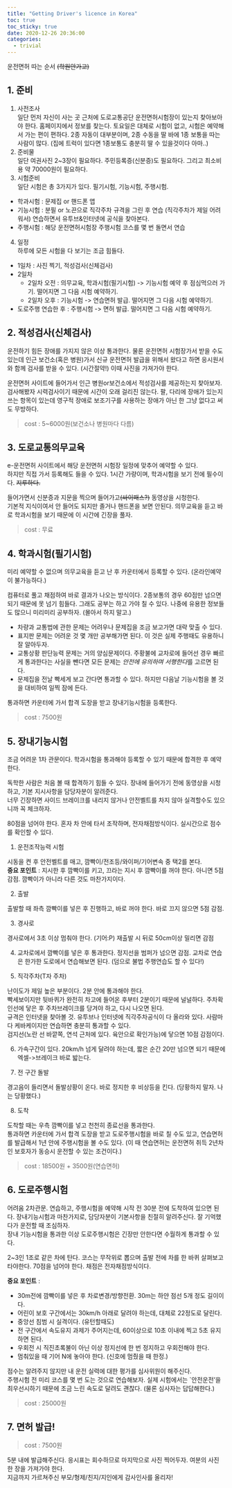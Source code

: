 ```yaml
---
title: "Getting Driver's licence in Korea"
toc: true
toc_sticky: true
date: 2020-12-26 20:36:00
categories: 
  - trivial
---
```


운전면허 따는 순서 ~~(학원안가고)~~


## 1. 준비

1. 사전조사  
일단 먼저 자신이 사는 곳 근처에 도로교통공단 운전면허시험장이 있는지 찾아보아야 한다. 홈페이지에서 정보를 찾는다. 
토요일은 대체로 시험이 없고, 시험은 예약해서 가는 편이 편하다. 
2종 자동이 대부분이며, 2종 수동을 딸 바에 1종 보통을 따는 사람이 많다. (집에 트럭이 있다면 1종보통도 충분히 딸 수 있을것이다 아마..)
2. 준비물  
일단 여권사진 2~3장이 필요하다. 주민등록증(신분증)도 필요하다. 그리고 최소비용 약 70000원이 필요하다.
3. 시험준비  
일단 시험은 총 3가지가 있다. 필기시험, 기능시험, 주행시험.
* 학과시험 : 문제집 or 핸드폰 앱
* 기능시험 : 분필 or 노끈으로 직각주차 규격을 그린 후 연습 (직각주차가 제일 어려워서) 연습하면서 유투브&인터넷에 공식을 찾아본다.
* 주행시험 : 해당 운전면허시험장 주행시험 코스를 몇 번 돌면서 연습
4. 일정  
하루에 모든 시험을 다 보기는 조금 힘들다.
- 1일차 : 사진 찍기, 적성검사(신체검사)
- 2일차
  - 2일차 오전 : 의무교육, 학과시험(필기시험) -> 기능시험 예약 후 점심먹으러 가기. 떨어지면 그 다음 시험 예약하기.
  - 2일차 오후 : 기능시험 -> 연습면허 발급. 떨어지면 그 다음 시험 예약하기.
- 도로주행 연습한 후 : 주행시험 -> 면허 발급. 떨어지면 그 다음 시험 예약하기.


## 2. 적성검사(신체검사)

운전하기 힘든 장애를 가지지 않은 이상 통과한다.
물론 운전면허 시험장가서 받을 수도 있는데 인근 보건소(혹은 병원)가서 신규 운전면허 발급을 위해서 왔다고 하면 응시원서와 함께 검사를 받을 수 있다. (시간절약!) 
이때 사진을 가져가야 한다. 

운전면허 사이트에 들어가서 인근 병원or보건소에서 적성검사를 제공하는지 찾아보자.
검사해봤자 시력검사이기 때문에 시간이 오래 걸리진 않는다. 팔, 다리에 장애가 있는지 쓰는 항목이 있는데 영구적 장애로 보조기구를 사용하는 장애가 아닌 한 그냥 없다고 써도 무방하다.

> cost : 5~6000원(보건소나 병원마다 다름)


## 3. 도로교통의무교육

e-운전면허 사이트에서 해당 운전면허 시험장 일정에 맞추어 예약할 수 있다.  
하지만 직접 가서 등록해도 들을 수 있다. 1시간 가량이며, 학과시험을 보기 전에 필수이다. ~~지루하다.~~

들어가면서 신분증과 지문을 찍으며 들어가고~~(싸이패스?)~~ 동영상을 시청한다.  
기본적 지식이여서 안 들어도 되지만 졸거나 핸드폰을 보면 안된다. 의무교육을 듣고 바로 학과시험을 보기 때문에 이 시간에 긴장을 풀자.

> cost : 무료


## 4. 학과시험(필기시험)

미리 예약할 수 없으며 의무교육을 듣고 난 후 카운터에서 등록할 수 있다. (온라인예약이 불가능하다.)

컴퓨터로 풀고 채점하여 바로 결과가 나오는 방식이다. 
2종보통의 경우 60점만 넘으면 되기 때문에 못 넘기 힘들다. 그래도 공부는 하고 가야 칠 수 있다. 나중에 유용한 정보들도 많으니 미리미리 공부하자. (몰아서 하지 말고.)

- 차량과 교통법에 관한 문제는 어려우나 문제집을 조금 보고가면 대략 맞출 수 있다.
- 표지판 문제는 어려운 것 몇 개만 공부해가면 된다. 이 것은 실제 주행때도 유용하니 잘 알아두자.
- 교통상황 판단능력 문제는 거의 양심문제이다. 주황불에 교차로에 들어선 경우 빠르게 통과한다는 사실을 뺀다면 모든 문제는 *안전에 유의하며 서행한다*를 고르면 된다.
- 문제집을 전날 빡세게 보고 간다면 통과할 수 있다. 하지만 다음날 기능시험을 볼 것을 대비하여 일찍 잠에 든다.

통과하면 카운터에 가서 합격 도장을 받고 장내기능시험을 등록한다.

> cost : 7500원


## 5. 장내기능시험

조금 어려운 1차 관문이다. 
학과시험을 통과해야 등록할 수 있기 때문에 합격한 후 예약한다. 

독학한 사람은 처음 볼 때 합격하기 힘들 수 있다. 장내에 들어가기 전에 동영상을 시청하고, 기본 지시사항을 담당자분이 알려준다.  
너무 긴장하면 사이드 브레이크를 내리지 않거나 안전벨트를 차지 않아 실격할수도 있으니까 꼭 체크하자.

80점을 넘어야 한다. 혼자 차 안에 타서 조작하며, 전자채점방식이다. 실시간으로 점수를 확인할 수 있다.

1. 운전조작능력 시험

시동을 켠 후 안전벨트를 매고, 깜빡이/전조등/와이퍼/기어변속 중 택2를 본다.  
**중요 포인트** : 지시한 후 깜빡이를 키고, 끄라는 지시 후 깜빡이를 꺼야 한다. 아니면 5점 감점. 깜빡이가 아니라 다른 것도 마찬가지이다.

2. 출발

출발할 때 좌측 깜빡이를 넣은 후 진행하고, 바로 꺼야 한다. 바로 끄지 않으면 5점 감점.

3. 경사로

경사로에서 3초 이상 멈춰야 한다. (기어:P) 재출발 시 뒤로 50cm이상 밀리면 감점

4. 교차로에서 깜빡이를 넣은 후 통과한다. 정지선을 범퍼가 넘으면 감점. 교차로 연습은 한가한 도로에서 연습해보면 된다. (덤으로 불법 주행연습도 할 수 있다!)

5. 직각주차(T자 주차)

난이도가 제일 높은 부분이다. 2분 안에 통과해야 한다.  
빡세보이지만 뒷바퀴가 완전히 차고에 들어온 후부터 2분이기 때문에 널널하다. 주차확인선에 닿은 후 주차브레이크를 당겨야 하고, 다시 나오면 된다.  
규격은 인터넷을 찾아볼 것. 유투브나 인터넷에 직각주차공식이 다 올라와 있다. 사람마다 케바케이지만 연습하면 충분히 통과할 수 있다.  
검지선(노란 선 바깥쪽, 연석 근처에 있다. 육안으로 확인가능)에 닿으면 10점 감점이다.

6. 가속구간이 있다. 20km/h 넘게 달려야 하는데, 짧은 순간 20만 넘으면 되기 때문에 엑셀->브레이크 바로 밟는다.

7. 전 구간 돌발

경고음이 들리면서 돌발상황이 온다. 바로 정지한 후 비상등을 킨다. (당황하지 말자. 나는 당황했다.)

8. 도착

도착할 때는 우측 깜빡이를 넣고 천천히 종료선을 통과한다.  
통과하면 카운터에 가서 합격 도장을 받고 도로주행시험을 바로 칠 수도 있고, 연습면허를 발급해서 1년 안에 주행시험을 볼 수도 있다. 
(이 때 연습면허는 운전면허 취득 2년차인 보호자가 동승시 운전할 수 있는 조건이다.)

> cost : 18500원 + 3500원(연습면허)


## 6. 도로주행시험

어려움 2차관문.
연습하고, 주행시험을 예약해 시작 전 30분 전에 도착하여 있으면 된다. 장내기능시험과 마찬가지로, 담당자분이 기본사항을 친절히 알려주신다. 잘 기억했다가 운전할 때 조심하자.  
장내 기능시험을 통과한 이상 도로주행시험은 긴장만 안한다면 수월하게 통과할 수 있다.

2~3인 1조로 같은 차에 탄다. 코스는 무작위로 뽑으며 출발 전에 차를 한 바퀴 살펴보고 타야한다. 70점을 넘어야 한다. 채점은 전자채점방식이다.

**중요 포인트** : 
- 30m전에 깜빡이를 넣은 후 차로변경/방향전환. 30m는 하얀 점선 5개 정도 길이이다.
- 어린이 보호 구간에서는 30km/h 아래로 달려야 하는데, 대체로 22정도로 달린다.
- 중앙선 침범 시 실격이다. (유턴할때도)
- 전 구간에서 속도유지 과제가 주어지는데, 60이상으로 10초 이내에 찍고 5초 유지하면 된다.
- 우회전 시 직진초록불이 아닌 이상 정지선에 한 번 정지하고 우회전해야 한다.
- 멈춰있을 때 기어 N에 놓아야 한다. (신호에 멈췄을 때 한정.)

점수는 알려주지 않지만 내 운전 실력에 대한 평가를 심사위원이 해주신다.  
주행시험 전 미리 코스를 몇 번 도는 것으로 연습해보자. 실제 시험에서는 `안전운전’을 최우선시하기 때문에 조금 느린 속도로 달려도 괜찮다. (물론 심사자는 답답해한다.)

> cost : 25000원

## 7. 면허 발급!
> cost : 7500원

5분 내에 발급해주신다. 응시표는 회수하므로 마지막으로 사진 찍어두자. 여분의 사진 한 장을 가져가야 한다.  
지금까지 가르쳐주신 부모/형제/친지/지인에게 감사인사를 올리자!
